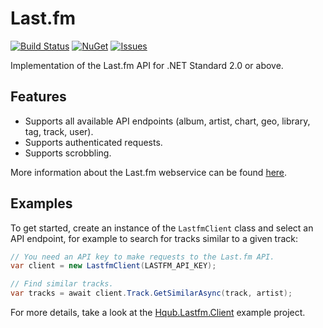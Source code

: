 Last.fm
============

[![Build Status](https://img.shields.io/github/actions/workflow/status/avatar29A/Last.fm/dotnet.yml?style=flat-square)](https://github.com/avatar29A/Last.fm/actions/workflows/dotnet.yml)
[![NuGet](https://img.shields.io/nuget/v/Hqub.Last.fm.svg?style=flat-square)](https://www.nuget.org/packages/Hqub.Last.fm)
[![Issues](https://img.shields.io/github/issues/avatar29A/Last.fm.svg?style=flat-square)](https://github.com/avatar29A/Last.fm/issues)

Implementation of the Last.fm API for .NET Standard 2.0 or above.

## Features

- Supports all available API endpoints (album, artist, chart, geo, library, tag, track, user).
- Supports authenticated requests.
- Supports scrobbling.

More information about the Last.fm webservice can be found [here](https://www.last.fm/api/intro).

## Examples

To get started, create an instance of the `LastfmClient` class and select an API endpoint, for example to search for tracks similar to a given track:

```c#
// You need an API key to make requests to the Last.fm API.
var client = new LastfmClient(LASTFM_API_KEY);

// Find similar tracks.
var tracks = await client.Track.GetSimilarAsync(track, artist);
```

For more details, take a look at the [Hqub.Lastfm.Client](https://github.com/avatar29A/Last.fm/tree/master/src/Hqub.Lastfm.Client) example project.